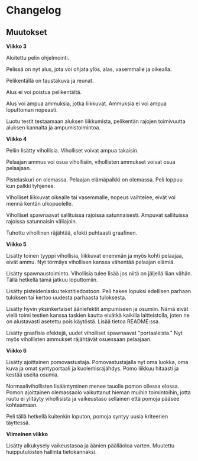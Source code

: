 # Changelog
## Muutokset
**Viikko 3**

Aloitettu pelin ohjelmointi.

Pelissä on nyt alus, jota voi ohjata ylös, alas, vasemmalle ja oikealla.

Pelikentällä on taustakuva ja reunat.

Alus ei voi poistua pelikentältä.

Alus voi ampua ammuksia, jotka liikkuvat. Ammuksia ei voi ampua loputtoman nopeasti.

Luotu testit testaamaan aluksen liikkumista, pelikentän rajojen toimivuutta aluksen kannalta ja ampumistoimintoa.

**Viikko 4**

Peliin lisätty vihollisia. Viholliset voivat ampua takaisin.

Pelaajan ammus voi osua vihollisiin, vihollisten ammukset voivat osua pelaajaan.

Pistelaskuri on olemassa. Pelaajan elämäpalkki on olemassa. Peli loppuu kun palkki tyhjenee.

Viholliset liikkuvat oikealle tai vasemmalle, nopeus vaihtelee, eivät voi mennä kentän ulkopuolelle.

Viholliset spawnaavat sallituissa rajoissa satunnaisesti. Ampuvat sallituissa rajoissa satunnaisin väliajoin.

Tuhottu vihollinen räjähtää, efekti puhtaasti graafinen.

**Viikko 5**

Lisätty toinen tyyppi vihollisia, liikkuvat enemmän ja myös kohti pelaajaa, eivät ammu. Nyt törmäys vihollisen kanssa vähentää pelaajan elämiä.

Lisätty spawnaustoiminto. Vihollisia tulee lisää jos niitä on jäljellä liian vähän. Tällä hetkellä tämä jatkuu loputtomiin.

Lisätty pisteidenlasku tekstitiedostoon. Peli hakee lopuksi edellisen parhaan tuloksen tai kertoo uudesta parhaasta tuloksesta.

Lisätty hyvin yksinkertaiset ääniefektit ampumiseen ja osumiin. Nämä eivät vielä toimi testien kanssa taskien kautta eivätkä kaikilla laitteistolla, joten ne on alustavasti asetettu pois käytöstä. Lisää tietoa README:ssa.

Lisätty graafisia efektejä, uudet viholliset spawnaavat "portaaleista." Nyt myös vihollisten ammukset räjähtävät osuessaan pelaajaan.

**Viikko 6**

Lisätty ajoittainen pomovastustaja. Pomovastustajalla nyt oma luokka, oma kuva ja omat syntyportaali ja kuolemisräjähdys. Pomo liikkuu hitaasti ja kestää useita osumia. 

Normaalivihollisten lisääntyminen menee tauolle pomon ollessa elossa. Pomon ajoittainen olemassaolo vaikuttanut hieman muihin toimintoihin, jotta ruutu ei ylitäyty vihollisista ja vaikeustaso sellainen että pomoja pääsee kohtaamaan. 

Peli tällä hetkellä kuitenkin loputon, pomoja syntyy uusia kriteerien täyttessä.

**Viimeinen viikko**

Lisätty alkukysely vaikeustasoa ja äänien päälläoloa varten. Muutettu huipputulosten hallinta tietokannaksi.
